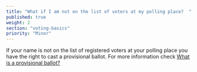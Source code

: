```yaml
---
title: "What if I am not on the list of voters at my polling place?  "
published: true
weight: 2
section: "voting-basics"
priority: "Minor"
---
```

If your name is not on the list of registered voters at your polling place you have the right to cast a provisional ballot. For more information check [What is a provisional ballot?](#menu-item-what-is-a-provisional-ballot)  
